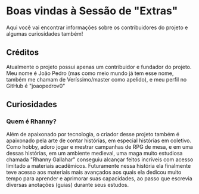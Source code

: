 # Boas vindas à Sessão de "Extras"

Aqui você vai encontrar informações sobre os contribuidores do projeto e algumas curiosidades também!

## Créditos

Atualmente o projeto possui apenas um contribuidor e fundador do projeto. Meu nome é João Pedro (mas como meio mundo já tem esse nome, também me chamam de Veríssimo/master como apelido), e meu perfil no GitHub é "joaopedrov0"

## Curiosidades

### Quem é Rhanny?

Além de apaixonado por tecnologia, o criador desse projeto também é apaixonado pela arte de contar histórias, em especial histórias em coletivo. Como hobby, adoro jogar e mestrar campanhas de RPG de mesa, e em uma dessas histórias, em um ambiente medieval, uma maga muito estudiosa chamada "Rhanny Gallahar" conseguiu alcançar feitos incríveis com acesso limitado a materiais acadêmicos. Futuramente nessa história ela finalmente teve acesso aos materiais mais avançados aos quais ela dedicou muito tempo para aprender e aprimorar suas capacidades, ao passo que escrevia diversas anotações (guias) durante seus estudos.
